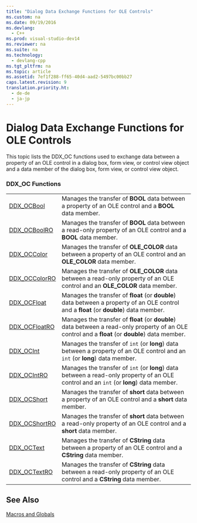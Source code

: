 ```yaml
---
title: "Dialog Data Exchange Functions for OLE Controls"
ms.custom: na
ms.date: 09/19/2016
ms.devlang: 
  - C++
ms.prod: visual-studio-dev14
ms.reviewer: na
ms.suite: na
ms.technology: 
  - devlang-cpp
ms.tgt_pltfrm: na
ms.topic: article
ms.assetid: 7ef1f288-ff65-40d4-aad2-5497bc00bb27
caps.latest.revision: 9
translation.priority.ht: 
  - de-de
  - ja-jp
---
```

# Dialog Data Exchange Functions for OLE Controls
This topic lists the DDX_OC functions used to exchange data between a property of an OLE control in a dialog box, form view, or control view object and a data member of the dialog box, form view, or control view object.  
  
### DDX_OC Functions  
  
|||  
|-|-|  
|[DDX_OCBool](../vs140/DDX_OCBool.md)|Manages the transfer of **BOOL** data between a property of an OLE control and a **BOOL** data member.|  
|[DDX_OCBoolRO](../vs140/DDX_OCBoolRO.md)|Manages the transfer of **BOOL** data between a read-only property of an OLE control and a **BOOL** data member.|  
|[DDX_OCColor](../vs140/DDX_OCColor.md)|Manages the transfer of **OLE_COLOR** data between a property of an OLE control and an **OLE_COLOR** data member.|  
|[DDX_OCColorRO](../vs140/DDX_OCColorRO.md)|Manages the transfer of **OLE_COLOR** data between a read-only property of an OLE control and an **OLE_COLOR** data member.|  
|[DDX_OCFloat](../vs140/DDX_OCFloat.md)|Manages the transfer of **float** (or **double**) data between a property of an OLE control and a **float** (or **double**) data member.|  
|[DDX_OCFloatRO](../vs140/DDX_OCFloatRO.md)|Manages the transfer of **float** (or **double**) data between a read-only property of an OLE control and a **float** (or **double**) data member.|  
|[DDX_OCInt](../vs140/DDX_OCInt.md)|Manages the transfer of `int` (or **long**) data between a property of an OLE control and an `int` (or **long**) data member.|  
|[DDX_OCIntRO](../vs140/DDX_OCIntRO.md)|Manages the transfer of `int` (or **long**) data between a read-only property of an OLE control and an `int` (or **long**) data member.|  
|[DDX_OCShort](../vs140/DDX_OCShort.md)|Manages the transfer of **short** data between a property of an OLE control and a **short** data member.|  
|[DDX_OCShortRO](../vs140/DDX_OCShortRO.md)|Manages the transfer of **short** data between a read-only property of an OLE control and a **short** data member.|  
|[DDX_OCText](../vs140/DDX_OCText.md)|Manages the transfer of **CString** data between a property of an OLE control and a **CString** data member.|  
|[DDX_OCTextRO](../vs140/DDX_OCTextRO.md)|Manages the transfer of **CString** data between a read-only property of an OLE control and a **CString** data member.|  
  
## See Also  
 [Macros and Globals](../vs140/MFC-Macros-and-Globals.md)